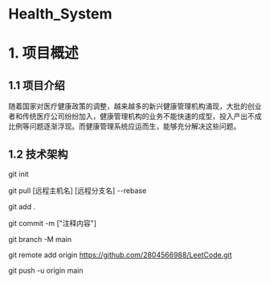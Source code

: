 # Health_System

# 1. 项目概述

## 1.1 项目介绍

随着国家对医疗健康政策的调整，越来越多的新兴健康管理机构涌现，大批的创业者和传统医疗公司纷纷加入，健康管理机构的业务不能快速的成型，投入产出不成比例等问题逐渐浮现。而健康管理系统应运而生，能够充分解决这些问题。

## 1.2 技术架构

git init

git pull [远程主机名] [远程分支名] --rebase

git add .

git commit -m ["注释内容"]

git branch -M main

git remote add origin https://github.com/2804566988/LeetCode.git

git push -u origin main
